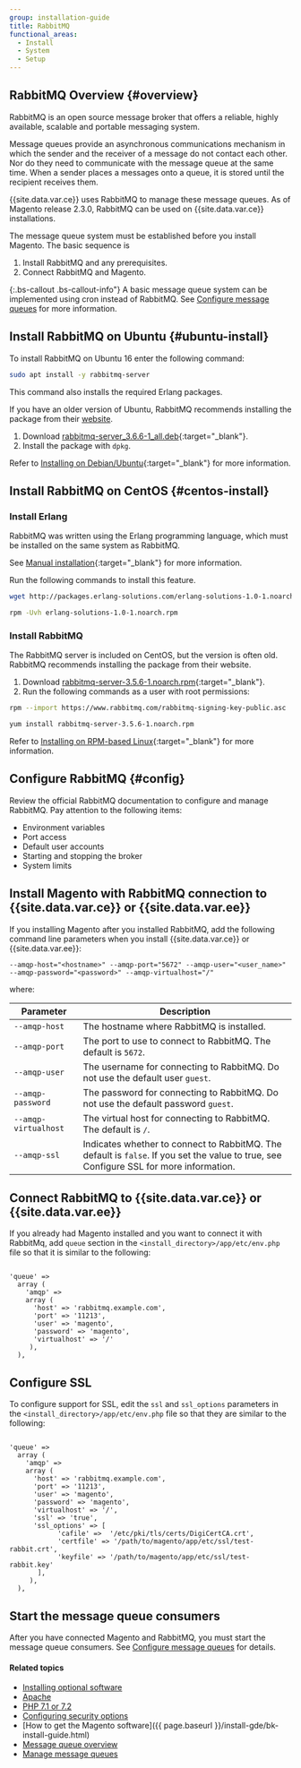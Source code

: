 ```yaml
---
group: installation-guide
title: RabbitMQ
functional_areas:
  - Install
  - System
  - Setup
---
```


## RabbitMQ Overview {#overview}

RabbitMQ is an open source message broker that offers a reliable, highly available, scalable and portable messaging system.

Message queues provide an asynchronous communications mechanism in which the sender and the receiver of a message do not contact each other. Nor do they need to communicate with the message queue at the same time. When a sender places a messages onto a queue, it is stored until the recipient receives them.

{{site.data.var.ce}} uses RabbitMQ to manage these message queues. As of Magento release 2.3.0, RabbitMQ can be used on {{site.data.var.ce}} installations.

The message queue system must be established before you install Magento. The basic sequence is

1. Install RabbitMQ and any prerequisites.
2. Connect RabbitMQ and Magento.

{:.bs-callout .bs-callout-info"}
A basic message queue system can be implemented using cron instead of RabbitMQ. See [Configure message queues]({{page.baseurl}}/config-guide/mq/manage-mysql.html) for more information.

## Install RabbitMQ on Ubuntu {#ubuntu-install}

To install RabbitMQ on Ubuntu 16 enter the following command:
```bash
sudo apt install -y rabbitmq-server
```

This command also installs the required Erlang packages.

If you have an older version of Ubuntu, RabbitMQ recommends installing the package from their [website](https://glossary.magento.com/website).

1. Download [rabbitmq-server_3.6.6-1_all.deb](https://www.rabbitmq.com/releases/rabbitmq-server/v3.6.6/rabbitmq-server_3.6.6-1_all.deb){:target="_blank"}.
2. Install the package with `dpkg`.

Refer to [Installing on Debian/Ubuntu](https://www.rabbitmq.com/install-debian.html){:target="_blank"} for more information.

## Install RabbitMQ on CentOS {#centos-install}

### Install Erlang

RabbitMQ was written using the Erlang programming language, which must be installed on the same system as RabbitMQ.

See [Manual installation](https://www.erlang-solutions.com/resources/download.html){:target="_blank"} for more information.

Run the following commands to install this feature.
```bash
wget http://packages.erlang-solutions.com/erlang-solutions-1.0-1.noarch.rpm
```
```bash
rpm -Uvh erlang-solutions-1.0-1.noarch.rpm
```

### Install RabbitMQ

The RabbitMQ server is included on CentOS, but the version is often old. RabbitMQ recommends installing the package from their website.

1. Download [rabbitmq-server-3.5.6-1.noarch.rpm](https://www.rabbitmq.com/releases/rabbitmq-server/v3.5.6/rabbitmq-server-3.5.6-1.noarch.rpm){:target="_blank"}.
2. Run the following commands as a user with root permissions:

```bash
rpm --import https://www.rabbitmq.com/rabbitmq-signing-key-public.asc
```
```bash
yum install rabbitmq-server-3.5.6-1.noarch.rpm
```

Refer to [Installing on RPM-based Linux](https://www.rabbitmq.com/install-rpm.html){:target="_blank"} for more information.

## Configure RabbitMQ {#config}

Review the official RabbitMQ documentation to configure and manage RabbitMQ. Pay attention to the following items:

* Environment variables
* Port access
* Default user accounts
* Starting and stopping the broker
* System limits

## Install Magento with RabbitMQ connection to {{site.data.var.ce}} or {{site.data.var.ee}} 

If you installing Magento after you installed RabbitMQ, add the following command line parameters when you install {{site.data.var.ce}} or {{site.data.var.ee}}:

`--amqp-host="<hostname>" --amqp-port="5672" --amqp-user="<user_name>" --amqp-password="<password>" --amqp-virtualhost="/"`

where:

|Parameter|Description|
|--- |--- |
|`--amqp-host`|The hostname where RabbitMQ is installed.|
|`--amqp-port`|The port to use to connect to RabbitMQ. The default is `5672`.|
|`--amqp-user`|The username for connecting to RabbitMQ. Do not use the default user `guest`.|
|`--amqp-password`|The password for connecting to RabbitMQ. Do not use the default password `guest`.|
|`--amqp-virtualhost`|The virtual host for connecting to RabbitMQ. The default is `/`.
|`--amqp-ssl`|Indicates whether to connect to RabbitMQ. The default is `false`. If you set the value to true, see Configure SSL for more information.|

## Connect RabbitMQ to {{site.data.var.ce}} or {{site.data.var.ee}} 

If you already had Magento installed and you want to connect it with RabbitMq, add `queue` section in the `<install_directory>/app/etc/env.php` file so that it is similar to the following:

```php?start_inline=1

'queue' =>
  array (
    'amqp' =>
    array (
      'host' => 'rabbitmq.example.com',
      'port' => '11213',
      'user' => 'magento',
      'password' => 'magento',
      'virtualhost' => '/'
     ),
  ),
```

## Configure SSL

To configure support for SSL, edit the `ssl` and `ssl_options` parameters in the `<install_directory>/app/etc/env.php` file so that they are similar to the following:

```php?start_inline=1

'queue' =>
  array (
    'amqp' =>
    array (
      'host' => 'rabbitmq.example.com',
      'port' => '11213',
      'user' => 'magento',
      'password' => 'magento',
      'virtualhost' => '/',
      'ssl' => 'true',
      'ssl_options' => [
            'cafile' =>  '/etc/pki/tls/certs/DigiCertCA.crt',
            'certfile' => '/path/to/magento/app/etc/ssl/test-rabbit.crt',
            'keyfile' => '/path/to/magento/app/etc/ssl/test-rabbit.key'
       ],
     ),
  ),
```

## Start the message queue consumers

After you have connected Magento and RabbitMQ, you must start the message queue consumers. See [Configure message queues]({{page.baseurl}}/config-guide/mq/manage-mysql.html) for details.

#### Related topics

*	[Installing optional software]({{page.baseurl}}/install-gde/prereq/optional.html)
*	[Apache]({{page.baseurl}}/install-gde/prereq/apache.html)
*	[PHP 7.1 or 7.2]({{page.baseurl}}/install-gde/prereq/php-centos-ubuntu.html)
*	[Configuring security options]({{page.baseurl}}/install-gde/prereq/security.html)
*	[How to get the Magento software]({{ page.baseurl }}/install-gde/bk-install-guide.html)
*	[Message queue overview]({{page.baseurl}}/config-guide/mq/rabbitmq-overview.html)
*	[Manage message queues]({{page.baseurl}}/config-guide/mq/manage-mysql.html)
